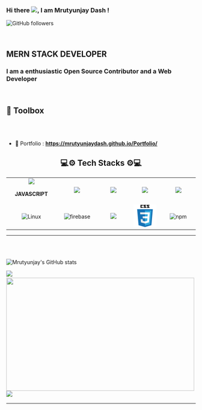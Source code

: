 ### Hi there <img src="https://raw.githubusercontent.com/MartinHeinz/MartinHeinz/master/wave.gif" width="30px">, <strong>I am Mrutyunjay Dash</strong> !
![GitHub followers](https://img.shields.io/github/followers/mrutyunjaydash?style=social)

<br>

<h2>MERN STACK DEVELOPER</h2>
<h3>I am a enthusiastic Open Source Contributor and a Web Developer</h3>
<br>

<h2>🧰 Toolbox</h2>
<br><br>

- 👨‍ Portfolio : **https://mrutyunjaydash.github.io/Portfolio/**
<h2 align='center'>💻⚙ Tech Stacks ⚙💻</h2>

<table width="100%">
<tr>
    <td align='center' width="190">
        <img src="https://github.com/abranhe/programming-languages-logos/blob/master/src/javascript/javascript.svg" width="80">
        <br>
        <p><strong>JAVASCRIPT</strong></p>
    </td>
    <td align='center' width="190">
        <img src="https://user-images.githubusercontent.com/68724228/119315331-5cea3780-bc93-11eb-9bbf-bc2c9f083e00.png" width="60">
    </td>
    <td align='center' width="190">
        <img src="https://git-scm.com/images/logos/downloads/Git-Icon-1788C.png" width="80">
    </td>
    <td align='center' width="190">
        <img src="https://www.vectorlogo.zone/logos/nodejs/nodejs-ar21.svg" >
    </td>
    <td align='center' width="190">
        <img src="https://user-images.githubusercontent.com/68724228/119316381-85266600-bc94-11eb-97ed-3dafb4eb7a43.png" width="80">
    </td>
</tr>
<tr>
    <td align='center'>
        <img src = 'https://cdn.worldvectorlogo.com/logos/linux-tux.svg' alt = 'Linux' height = '80' width = '80'/>
    </td>
    <td align='center'>
        <img src = 'https://cdn.worldvectorlogo.com/logos/firebase-1.svg' alt = 'firebase' height = '80' width = '80'/>
    </td>
    <td align='center'>
        <img src="https://image.flaticon.com/icons/png/512/732/732212.png" width="60">
    </td>
    <td align='center'>
        <img src="https://raw.githubusercontent.com/devicons/devicon/0d6c64dbbf311879f7d563bfc3ccf559f9ed111c/icons/css3/css3-original-wordmark.svg" width="60">
    </td>
    <td align='center'>
        <img src = 'https://cdn.worldvectorlogo.com/logos/npm.svg' alt = 'npm' height = '80' width = '80'/>
    </td>
</tr>
</table>

---

<br><br>

![Mrutyunjay's GitHub stats](https://github-readme-stats.vercel.app/api?username=mrutyunjaydash&count_private=true&theme=vue)


</p>
<p align="left">
<img height="300px" src="https://github-readme-stats.vercel.app/api/top-langs/?username=mrutyunjaydash&theme=vue">
<img align="left" height="300px" width="500px" src="https://github-readme-streak-stats.herokuapp.com/?user=mrutyunjaydash&theme=vue">
</p>
<img src="https://activity-graph.herokuapp.com/graph?username=mrutyunjaydash&bg_color=f5f5f5&color=000000&line=00b300&point=000000">

---
